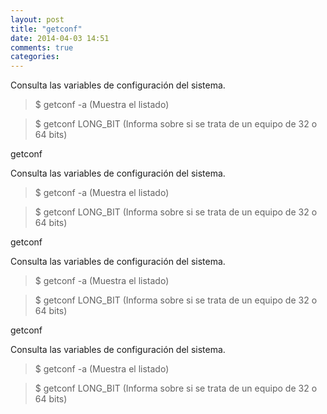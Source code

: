 ```yaml
---
layout: post
title: "getconf"
date: 2014-04-03 14:51
comments: true
categories: 
---
```

Consulta las variables de configuración del sistema.

>$ getconf -a (Muestra el listado)

>$ getconf LONG_BIT (Informa sobre si se trata de un equipo de 32 o 64 bits)

getconf

Consulta las variables de configuración del sistema.

>$ getconf -a (Muestra el listado)

>$ getconf LONG_BIT (Informa sobre si se trata de un equipo de 32 o 64 bits)

getconf

Consulta las variables de configuración del sistema.

>$ getconf -a (Muestra el listado)

>$ getconf LONG_BIT (Informa sobre si se trata de un equipo de 32 o 64 bits)

getconf

Consulta las variables de configuración del sistema.

>$ getconf -a (Muestra el listado)

>$ getconf LONG_BIT (Informa sobre si se trata de un equipo de 32 o 64 bits)


